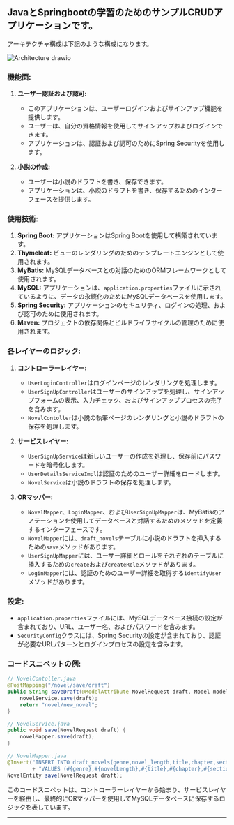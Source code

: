 ## JavaとSpringbootの学習のためのサンプルCRUDアプリケーションです。
アーキテクチャ構成は下記のような構成になります。

![Architecture drawio](https://github.com/dende-h/novelSite/assets/84645413/1c8528e4-5729-41d0-9b28-eed29854e132)

### 機能面:
1. **ユーザー認証および認可:**
   - このアプリケーションは、ユーザーログインおよびサインアップ機能を提供します。
   - ユーザーは、自分の資格情報を使用してサインアップおよびログインできます。
   - アプリケーションは、認証および認可のためにSpring Securityを使用します。

2. **小説の作成:**
   - ユーザーは小説のドラフトを書き、保存できます。
   - アプリケーションは、小説のドラフトを書き、保存するためのインターフェースを提供します。

### 使用技術:
1. **Spring Boot:** アプリケーションはSpring Bootを使用して構築されています。
2. **Thymeleaf:** ビューのレンダリングのためのテンプレートエンジンとして使用されます。
3. **MyBatis:** MySQLデータベースとの対話のためのORMフレームワークとして使用されます。
4. **MySQL:** アプリケーションは、`application.properties`ファイルに示されているように、データの永続化のためにMySQLデータベースを使用します。
5. **Spring Security:** アプリケーションのセキュリティ、ログインの処理、および認可のために使用されます。
6. **Maven:** プロジェクトの依存関係とビルドライフサイクルの管理のために使用されます。

### 各レイヤーのロジック:
1. **コントローラーレイヤー:**
   - `UserLoginController`はログインページのレンダリングを処理します。
   - `UserSignUpController`はユーザーのサインアップを処理し、サインアップフォームの表示、入力チェック、およびサインアッププロセスの完了を含みます。
   - `NovelContoller`は小説の執筆ページのレンダリングと小説のドラフトの保存を処理します。

2. **サービスレイヤー:**
   - `UserSignUpService`は新しいユーザーの作成を処理し、保存前にパスワードを暗号化します。
   - `UserDetailsServiceImpl`は認証のためのユーザー詳細をロードします。
   - `NovelService`は小説のドラフトの保存を処理します。

3. **ORマッパー:**
   - `NovelMapper`、`LoginMapper`、および`UserSignUpMapper`は、MyBatisのアノテーションを使用してデータベースと対話するためのメソッドを定義するインターフェースです。
   - `NovelMapper`には、`draft_novels`テーブルに小説のドラフトを挿入するための`save`メソッドがあります。
   - `UserSignUpMapper`には、ユーザー詳細とロールをそれぞれのテーブルに挿入するための`create`および`createRole`メソッドがあります。
   - `LoginMapper`には、認証のためのユーザー詳細を取得する`identifyUser`メソッドがあります。

### 設定:
- `application.properties`ファイルには、MySQLデータベース接続の設定が含まれており、URL、ユーザー名、およびパスワードを含みます。
- `SecurityConfig`クラスには、Spring Securityの設定が含まれており、認証が必要なURLパターンとログインプロセスの設定を含みます。

### コードスニペットの例:
```java
// NovelContoller.java
@PostMapping("/novel/save/draft")
public String saveDraft(@ModelAttribute NovelRequest draft, Model model) {
    novelService.save(draft);
    return "novel/new_novel";
}
```

```java
// NovelService.java
public void save(NovelRequest draft) {
    novelMapper.save(draft);
}
```

```java
// NovelMapper.java
@Insert("INSERT INTO draft_novels(genre,novel_length,title,chapter,section,clause,text,user_id)"
        + "VALUES (#{genre},#{novelLength},#{title},#{chapter},#{section},#{clause},#{text},#{userId})")
NovelEntity save(NovelRequest draft);
```

このコードスニペットは、コントローラーレイヤーから始まり、サービスレイヤーを経由し、最終的にORマッパーを使用してMySQLデータベースに保存するロジックを表しています。

---
